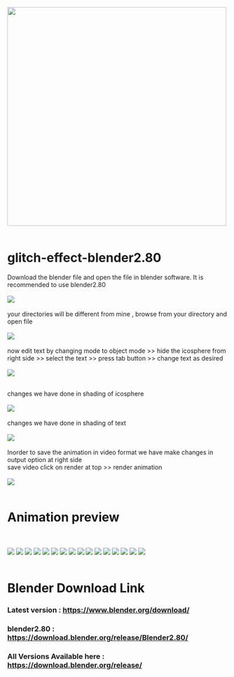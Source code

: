 
<img src="https://github.com/pscretn/smart-hand-glove/blob/master/images/smart%20talk.gif" width="500"  />  <br><br>
# glitch-effect-blender2.80
Download the blender file and open the file in blender software. It is recommended to use blender2.80<br><br>
![](/images/img1.png)<br><br>
your directories will be different from mine , browse from your directory and open file <br><br>
![](/images/img2.png)<br><br>
now edit text by changing mode to object mode >> hide the icosphere from right side >> select the text >> press tab button >>
change text as desired <br><br>
![](/images/img3.png)<br><br>

changes we have done in shading of icosphere<br><br>
![](/images/img5.png)<br><br>
changes we have done in shading of text<br><br>
![](/images/img6.png)<br><br>
Inorder to save the animation in video format we have make changes in output option at right side<br>
save video click on render at top >> render animation<br><br>
![](/images/img4.png)<br><br>
# Animation preview
<br><br>
![](/images/1.png)
![](/images/2.png)
![](/images/3.png)
![](/images/4.png)
![](/images/5.png)
![](/images/6.png)
![](/images/7.png)
![](/images/8.png)
![](/images/9.png)
![](/images/10.png)
![](/images/11.png)
![](/images/12.png)
![](/images/12.png)
![](/images/13.png)
![](/images/14.png)
![](/images/15.png)
<br><br>
#  Blender Download Link 
### Latest version  : https://www.blender.org/download/
### blender2.80 : https://download.blender.org/release/Blender2.80/
### All Versions Available here : https://download.blender.org/release/
